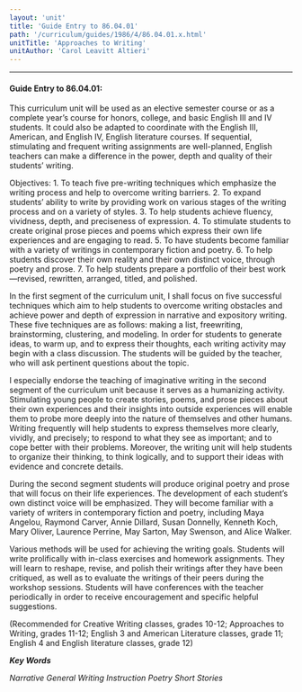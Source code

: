```yaml
---
layout: 'unit'
title: 'Guide Entry to 86.04.01'
path: '/curriculum/guides/1986/4/86.04.01.x.html'
unitTitle: 'Approaches to Writing'
unitAuthor: 'Carol Leavitt Altieri'
---
```


<body>
<hr/>
 <h4>
  Guide Entry to 86.04.01:
 </h4>
 This curriculum unit will be used as an elective semester course or as a complete year’s course for honors, college, and basic English III and IV students. It could also be adapted to coordinate with the English III, American, and English IV, English literature courses. If sequential, stimulating and frequent writing assignments are well-planned, English teachers can make a difference in the power, depth and quality of their students’ writing.
 <p>
  Objectives: 1. To teach five pre-writing techniques which emphasize the writing process and help to overcome writing barriers. 2. To expand students’ ability to write by providing work on various stages of the writing process and on a variety of styles. 3. To help students achieve fluency, vividness, depth, and preciseness of expression. 4. To stimulate students to create original prose pieces and poems which express their own life experiences and are engaging to read. 5. To have students become familiar with a variety of writings in contemporary fiction and poetry. 6. To help students discover their own reality and their own distinct voice, through poetry and prose. 7. To help students prepare a portfolio of their best work—revised, rewritten, arranged, titled, and polished.
 </p>
 <p>
  In the first segment of the curriculum unit, I shall focus on five successful techniques which aim to help students to overcome writing obstacles and achieve power and depth of expression in narrative and expository writing. These five techniques are as follows: making a list, freewriting, brainstorming, clustering, and modeling. In order for students to generate ideas, to warm up, and to express their thoughts, each writing activity may begin with a class discussion. The students will be guided by the teacher, who will ask pertinent questions about the topic.
 </p>
 <p>
  I especially endorse the teaching of imaginative writing in the second segment of the curriculum unit because it serves as a humanizing activity. Stimulating young people to create stories, poems, and prose pieces about their own experiences and their insights into outside experiences will enable them to probe more deeply into the nature of themselves and other humans. Writing frequently will help students to express themselves more clearly, vividly, and precisely; to respond to what they see as important; and to cope better with their problems. Moreover, the writing unit will help students to organize their thinking, to think logically, and to support their ideas with evidence and concrete details.
 </p>
 <p>
  During the second segment students will produce original poetry and prose that will focus on their life experiences. The development of each student’s own distinct voice will be emphasized. They will become familiar with a variety of writers in contemporary fiction and poetry, including Maya Angelou, Raymond Carver, Annie Dillard, Susan Donnelly, Kenneth Koch, Mary Oliver, Laurence Perrine, May Sarton, May Swenson, and Alice Walker.
 </p>
 <p>
  Various methods will be used for achieving the writing goals. Students will write prolifically with in-class exercises and homework assignments. They will learn to reshape, revise, and polish their writings after they have been critiqued, as well as to evaluate the writings of their peers during the workshop sessions. Students will have conferences with the teacher periodically in order to receive encouragement and specific helpful suggestions.
 </p>
 <p>
  (Recommended for Creative Writing classes, grades 10-12; Approaches to Writing, grades 11-12; English 3 and American Literature classes, grade 11; English 4 and English literature classes, grade 12)
 </p>
<p>
  <b>
   <i>
    Key Words
   </i>
  </b>
  <br/>
 </p>
 <p>
  <i>
   Narrative General Writing Instruction Poetry Short Stories
  </i>
 </p>

</body>
